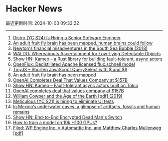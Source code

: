 # Hacker News

最近更新时间: 2024-10-03 09:32:22

--- 
1. [Distro (YC S24) Is Hiring a Senior Software Engineer](https://www.ycombinator.com/companies/distro/jobs/nZB8oET-senior-software-engineer) 
2. [An adult fruit fly brain has been mapped, human brains could follow](https://www.economist.com/science-and-technology/2024/10/02/an-adult-fruit-fly-brain-has-been-mapped-human-brains-could-follow) 
3. [Newton's financial misadventures in the South Sea Bubble (2018)](https://royalsocietypublishing.org/doi/10.1098/rsnr.2018.0018) 
4. [WALDO: Whereabouts Ascertainment for Low-Lying Detectable Objects](https://github.com/stephansturges/WALDO) 
5. [Show HN: Kameo – a Rust library for building fault-tolerant, async actors](https://github.com/tqwewe/kameo) 
6. [OpenFlux: Dedistillated Apache licensed flux.schnell model](https://huggingface.co/ostris/OpenFLUX.1) 
7. [TinyJS – Shorten JavaScript QuerySelect with $ and $$](https://github.com/victorqribeiro/TinyJS) 
8. [An adult fruit fly brain has been mapped](https://www.economist.com/science-and-technology/2024/10/02/an-adult-fruit-fly-brain-has-been-mapped-human-brains-could-follow) 
9. [OpenAI Completes Deal That Values Company at $157B](https://www.nytimes.com/2024/10/02/technology/openai-valuation-150-billion.html) 
10. [Show HN: Kameo – Fault-tolerant async actors built on Tokio](https://github.com/tqwewe/kameo) 
11. [OpenAI completes deal that values company at $157B](https://www.nytimes.com/2024/10/02/technology/openai-valuation-150-billion.html) 
12. [William Cowper and the Age of the Earth [pdf] (2019)](https://www.charlespetzold.com/essays/WilliamCowperAndTheAgeOfTheEarth.pdf) 
13. [Meticulous (YC S21) is hiring to eliminate UI tests](https://news.ycombinator.com/item?id=41724950) 
14. [In Mexico’s underwater caves, a glimpse of artifacts, fossils and human remains](https://www.smithsonianmag.com/travel/divers-in-mexicos-underwater-caves-get-a-glimpse-of-rarely-seen-artifacts-fossils-and-human-remains-180985159/) 
15. [Show HN: End-to-End Encrypted Dead Man's Switch](https://www.cipherwill.com/) 
16. [How to train a model on 10k H100 GPUs?](https://soumith.ch/blog/2024-10-02-training-10k-scale.md.html) 
17. [Filed: WP Engine Inc. v Automattic Inc. and Matthew Charles Mullenweg [pdf]](https://wpengine.com/wp-content/uploads/2024/10/Complaint-WP-Engine-v-Automattic-et-al-with-Exhibit.pdf) 
